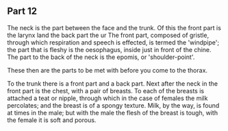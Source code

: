 ## Part 12

The neck is the part between the face and the trunk.
Of this the front part is the larynx land the back part the ur The front part, composed of gristle, through which respiration and speech is effected, is termed the 'windpipe'; the part that is fleshy is the oesophagus, inside just in front of the chine.
The part to the back of the neck is the epomis, or 'shoulder-point'.

These then are the parts to be met with before you come to the thorax.

To the trunk there is a front part and a back part.
Next after the neck in the front part is the chest, with a pair of breasts.
To each of the breasts is attached a teat or nipple, through which in the case of females the milk percolates; and the breast is of a spongy texture.
Milk, by the way, is found at times in the male; but with the male the flesh of the breast is tough, with the female it is soft and porous.

